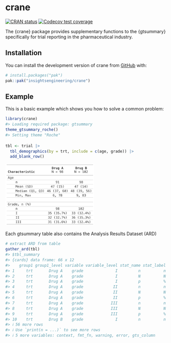 
<!-- README.md is generated from README.Rmd. Please edit that file -->

# crane

<!-- badges: start -->

[![CRAN
status](https://www.r-pkg.org/badges/version/crane)](https://CRAN.R-project.org/package=crane)
[![Codecov test
coverage](https://codecov.io/gh/insightsengineering/crane/graph/badge.svg)](https://app.codecov.io/gh/insightsengineering/crane)
<!-- badges: end -->

The {crane} package provides supplementary functions to the {gtsummary}
specifically for trial reporting in the pharmaceutical industry.

## Installation

You can install the development version of crane from
[GitHub](https://github.com/) with:

``` r
# install.packages("pak")
pak::pak("insightsengineering/crane")
```

## Example

This is a basic example which shows you how to solve a common problem:

``` r
library(crane)
#> Loading required package: gtsummary
theme_gtsummary_roche()
#> Setting theme "Roche"

tbl <- trial |> 
  tbl_demographics(by = trt, include = c(age, grade)) |> 
  add_blank_row()
```

<img src="man/figures/README-tbl_print_simple-1.png" width="55%" />

Each gtsummary table also contains the Analysis Results Dataset (ARD)

``` r
# extract ARD from table
gather_ard(tbl)
#> $tbl_summary
#> {cards} data frame: 66 x 12
#>    group1 group1_level variable variable_level stat_name stat_label  stat
#> 1     trt       Drug A    grade              I         n          n    35
#> 2     trt       Drug A    grade              I         N          N    98
#> 3     trt       Drug A    grade              I         p          % 0.357
#> 4     trt       Drug A    grade             II         n          n    32
#> 5     trt       Drug A    grade             II         N          N    98
#> 6     trt       Drug A    grade             II         p          % 0.327
#> 7     trt       Drug A    grade            III         n          n    31
#> 8     trt       Drug A    grade            III         N          N    98
#> 9     trt       Drug A    grade            III         p          % 0.316
#> 10    trt       Drug B    grade              I         n          n    33
#> ℹ 56 more rows
#> ℹ Use `print(n = ...)` to see more rows
#> ℹ 5 more variables: context, fmt_fn, warning, error, gts_column
```
